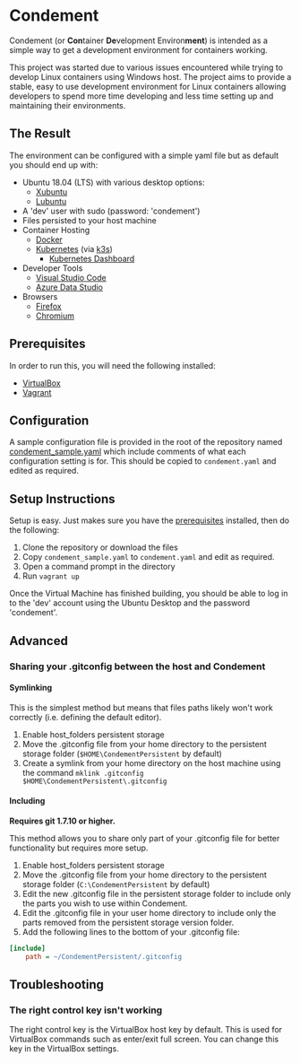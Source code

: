 # Condement

Condement (or **Con**tainer **De**velopment Environ**ment**) is intended as a simple way to get a development environment for containers working.

This project was started due to various issues encountered while trying to develop Linux containers using Windows host. The project aims to provide a stable, easy to use development environment for Linux containers allowing developers to spend more time developing and less time setting up and maintaining their environments.

## The Result

The environment can be configured with a simple yaml file but as default you should end up with:

* Ubuntu 18.04 (LTS) with various desktop options:
  * [Xubuntu](https://xubuntu.org/)
  * [Lubuntu](http://lubuntu.me/)
* A 'dev' user with sudo (password: 'condement')
* Files persisted to your host machine
* Container Hosting
  * [Docker](https://www.docker.com/)
  * [Kubernetes](https://kubernetes.io/) (via [k3s](http://k3s.io))
    * [Kubernetes Dashboard](https://kubernetes.io/docs/tasks/access-application-cluster/web-ui-dashboard/)
* Developer Tools
  * [Visual Studio Code](https://code.visualstudio.com/)
  * [Azure Data Studio](https://docs.microsoft.com/en-us/sql/azure-data-studio/what-is?view=sql-server-2017)
* Browsers
  * [Firefox](https://www.mozilla.org/en-US/firefox/new/)
  * [Chromium](https://www.chromium.org/Home)

## Prerequisites

In order to run this, you will need the following installed:

* [VirtualBox](https://www.virtualbox.org/)
* [Vagrant](https://www.vagrantup.com/)

## Configuration

A sample configuration file is provided in the root of the repository named [condement_sample.yaml](./condiment_sample.yaml) which include comments of what each configuration setting is for. This should be copied to `condement.yaml` and edited as required.

## Setup Instructions

Setup is easy. Just makes sure you have the [prerequisites](#prerequisites) installed, then do the following:

1. Clone the repository or download the files
2. Copy `condement_sample.yaml` to `condement.yaml` and edit as required.
3. Open a command prompt in the directory
4. Run `vagrant up`

Once the Virtual Machine has finished building, you should be able to log in to the 'dev' account using the Ubuntu Desktop and the password 'condement'.

## Advanced

### Sharing your .gitconfig between the host and Condement

#### Symlinking

This is the simplest method but means that files paths likely won't work correctly (i.e. defining the default editor).

1. Enable host_folders persistent storage
2. Move the .gitconfig file from your home directory to the persistent storage folder (`$HOME\CondementPersistent` by default)
3. Create a symlink from your home directory on the host machine using the command `mklink .gitconfig $HOME\CondementPersistent\.gitconfig`

#### Including

**Requires git 1.7.10 or higher.**

This method allows you to share only part of your .gitconfig file for better functionality but requires more setup.

1. Enable host_folders persistent storage
2. Move the .gitconfig file from your home directory to the persistent storage folder (`C:\CondementPersistent` by default)
3. Edit the new .gitconfig file in the persistent storage folder to include only the parts you wish to use within Condement.
4. Edit the .gitconfig file in your user home directory to include only the parts removed from the persistent storage version folder.
5. Add the following lines to the bottom of your .gitconfig file:

```ini
[include]
    path = ~/CondementPersistent/.gitconfig
```

## Troubleshooting

### The right control key isn't working

The right control key is the VirtualBox host key by default. This is used for VirtualBox commands such as enter/exit full screen. You can change this key in the VirtualBox settings.